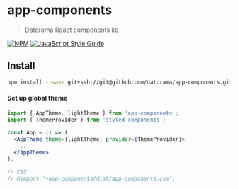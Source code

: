 # app-components

> Datorama React components lib

[![NPM](https://img.shields.io/npm/v/app-components.svg)](https://www.npmjs.com/package/app-components) [![JavaScript Style Guide](https://img.shields.io/badge/code_style-standard-brightgreen.svg)](https://standardjs.com)

## Install
```bash
npm install --save git+ssh://git@github.com/datorama/app-components.git
```

#### Set up global theme
```jsx
import { AppTheme, lightTheme } from 'app-components';
import { ThemeProvider } from 'styled-components';
    
const App = () => (
  <AppTheme theme={lightTheme} provider={ThemeProvider}>
    ...
  </AppTheme>
);

// CSS
// @import '~app-components/dist/app-components.css';
```
